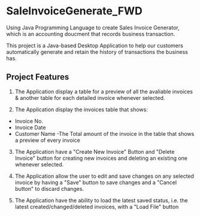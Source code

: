 # SaleInvoiceGenerate_FWD


Using Java Programming Language to create Sales Invoice Generator, which is an accounting doucment that records business transaction.

This project is a Java-based Desktop Application to help our customers automatically generate and retain the history of transactions the business has.

## Project Features

1. The Application display a table for a preview of all the avaliable invoices & another table for each detailed invoice whenever selected.

2. The Application display the invoices table that shows:
- Invoice No.
- Invoice Date
- Customer Name
-The Total amount of the invoice in the table that shows a preview of every invoice

3. The Application have a "Create New Invoice" Button and "Delete Invoice" button for creating new invoices and deleting an existing one whenever selected.

4. The Application allow the user to edit and save changes on any selected invoice by having a "Save" button to save changes and a "Cancel button" to discard changes.

5. The Application have the ability to load the latest saved status, i.e. the latest created/changed/deleted invoices, with a "Load File" button

